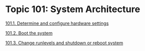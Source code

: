 # Topic 101: System Architecture

[101.1. Determine and configure hardware settings](1011_determine_and_configure_hardware_settings.md)

[101.2. Boot the system](1012_boot_the_system.md)

[101.3. Change runlevels and shutdown or reboot system](1013_change_runlevels_and_shutdown_or_reboot_system.md)
